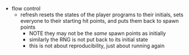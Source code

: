 * flow control
  * refresh resets the states of the player programs to their initials, sets everyone to their starting hit points, and puts them back to spawn points
    * NOTE they may not be the *same* spawn points as initially
    * similarly the RNG is not put back to its initial state
    * this is not about reproducibility, just about running again
